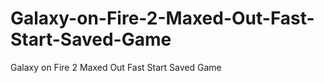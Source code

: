 # Galaxy-on-Fire-2-Maxed-Out-Fast-Start-Saved-Game
Galaxy on Fire 2 Maxed Out Fast Start Saved Game
